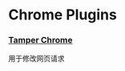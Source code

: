 # Chrome Plugins

### [Tamper Chrome](https://chrome.google.com/webstore/detail/tamper-chrome-extension/hifhgpdkfodlpnlmlnmhchnkepplebkb/)

用于修改网页请求

